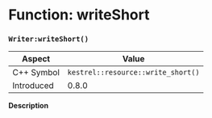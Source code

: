 
# Function: writeShort
### `Writer:writeShort()`

| Aspect | Value |
| --- | --- |
| C++ Symbol | `kestrel::resource::write_short()` |
| Introduced | 0.8.0 |

**Description**


